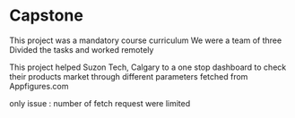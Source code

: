 # Capstone

This project was a mandatory course curriculum 
We were a team of three 
Divided the tasks and worked remotely

This project helped Suzon Tech, Calgary to a one stop dashboard to 
check their products market through different parameters fetched 
from Appfigures.com

only issue : number of fetch request were limited
